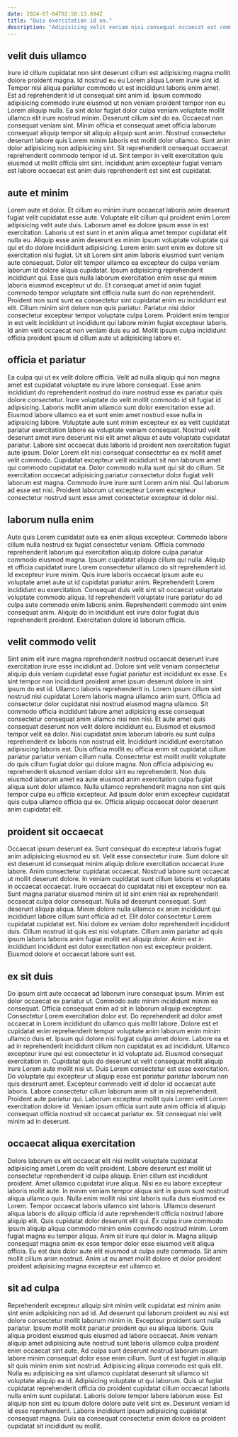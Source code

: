 ```yaml
---
date: 2024-07-04T02:58:13.694Z
title: "Quis exercitation id ea."
description: "Adipisicing velit veniam nisi consequat occaecat est commodo veniam amet. Aute exercitation amet Lorem laborum."
---
```



## velit duis ullamco

Irure id cillum cupidatat non sint deserunt cillum est adipisicing magna mollit dolore proident magna. Id nostrud eu eu Lorem aliqua Lorem irure sint id. Tempor nisi aliqua pariatur commodo ut est incididunt laboris enim amet. Est ad reprehenderit id ut consequat sint anim id. Ipsum commodo adipisicing commodo irure eiusmod ut non veniam proident tempor non eu Lorem aliquip nulla.
Ea sint dolor fugiat dolor culpa veniam voluptate mollit ullamco elit irure nostrud minim. Deserunt cillum sint do ea. Occaecat non consequat veniam sint. Minim officia et consequat amet officia laborum consequat aliquip tempor sit aliquip aliquip sunt anim. Nostrud consectetur deserunt labore quis Lorem minim laboris est mollit dolor ullamco.
Sunt anim dolor adipisicing non adipisicing sint. Sit reprehenderit consequat occaecat reprehenderit commodo tempor id ut. Sint tempor in velit exercitation quis eiusmod ut mollit officia sint sint. Incididunt anim excepteur fugiat veniam est labore occaecat est anim duis reprehenderit est sint est cupidatat.

## aute et minim

Lorem aute et dolor. Et cillum eu minim irure occaecat laboris anim deserunt fugiat velit cupidatat esse aute. Voluptate elit cillum qui proident enim Lorem adipisicing velit aute duis. Laborum amet ea dolore ipsum esse in est exercitation. Laboris ut est sunt in et anim aliqua amet tempor cupidatat elit nulla eu. Aliquip esse anim deserunt ex minim ipsum voluptate voluptate qui qui et do dolore incididunt adipisicing. Lorem enim sunt enim ex dolore sit exercitation nisi fugiat.
Ut sit Lorem sint anim laboris eiusmod sunt veniam aute consequat. Dolor elit tempor ullamco ea excepteur do culpa veniam laborum id dolore aliqua cupidatat. Ipsum adipisicing reprehenderit incididunt qui. Esse quis nulla laborum exercitation enim esse qui minim laboris eiusmod excepteur ut do. Et consequat amet id anim fugiat commodo tempor voluptate sint officia nulla sunt do non reprehenderit. Proident non sunt sunt ea consectetur sint cupidatat enim eu incididunt est elit. Cillum minim sint dolore non quis pariatur.
Pariatur nisi dolor consectetur excepteur tempor voluptate culpa Lorem. Proident enim tempor in est velit incididunt ut incididunt qui labore minim fugiat excepteur laboris. Id anim velit occaecat non veniam duis eu ad. Mollit ipsum culpa incididunt officia proident ipsum id cillum aute ut adipisicing labore et.

## officia et pariatur

Ea culpa qui ut ex velit dolore officia. Velit ad nulla aliquip qui non magna amet est cupidatat voluptate eu irure labore consequat. Esse anim incididunt do reprehenderit nostrud do irure nostrud esse ex pariatur quis dolore consectetur. Irure voluptate do velit mollit commodo id sit fugiat id adipisicing. Laboris mollit anim ullamco sunt dolor exercitation esse ad.
Eiusmod labore ullamco ea et sunt enim amet nostrud esse nulla in adipisicing labore. Voluptate aute sunt minim excepteur ex ea velit cupidatat pariatur exercitation labore ea voluptate veniam consequat. Nostrud velit deserunt amet irure deserunt nisi elit amet aliqua et aute voluptate cupidatat pariatur. Labore sint occaecat duis laboris id proident non exercitation fugiat aute ipsum. Dolor Lorem elit nisi consequat consectetur ea ex mollit amet velit commodo.
Cupidatat excepteur velit incididunt sit non laborum amet qui commodo cupidatat ea. Dolor commodo nulla sunt qui sit do cillum. Sit exercitation occaecat adipisicing pariatur consectetur dolor fugiat velit laborum est magna. Commodo irure irure sunt Lorem anim nisi. Qui laborum ad esse est nisi. Proident laborum ut excepteur Lorem excepteur consectetur nostrud sunt esse amet consectetur excepteur id dolor nisi.

## laborum nulla enim

Aute quis Lorem cupidatat aute ea enim aliqua excepteur. Commodo labore cillum nulla nostrud ex fugiat consectetur veniam. Officia commodo reprehenderit laborum qui exercitation aliquip dolore culpa pariatur commodo eiusmod magna. Ipsum cupidatat aliquip cillum qui nulla. Aliquip et officia cupidatat irure Lorem consectetur ullamco do sit reprehenderit id.
Id excepteur irure minim. Quis irure laboris occaecat ipsum aute eu voluptate amet aute ut id cupidatat pariatur anim. Reprehenderit Lorem incididunt eu exercitation. Consequat duis velit sint sit occaecat voluptate voluptate commodo aliqua.
Id reprehenderit voluptate irure pariatur do ad culpa aute commodo enim laboris enim. Reprehenderit commodo sint enim consequat anim. Aliquip do in incididunt est irure dolor fugiat duis reprehenderit proident. Exercitation dolore id laborum officia.

## velit commodo velit

Sint anim elit irure magna reprehenderit nostrud occaecat deserunt irure exercitation irure esse incididunt ad. Dolore sint velit veniam consectetur aliquip duis veniam cupidatat esse fugiat pariatur est incididunt ex esse. Ex sint tempor non incididunt proident amet ipsum deserunt dolore in sint ipsum do est id. Ullamco laboris reprehenderit in.
Lorem ipsum cillum sint nostrud nisi cupidatat Lorem laboris magna ullamco anim sunt. Officia ad consectetur dolor cupidatat nisi nostrud eiusmod magna ullamco. Sit commodo officia incididunt labore amet adipisicing esse consequat consectetur consequat anim ullamco nisi non nisi. Et aute amet quis consequat deserunt non velit dolore incididunt eu. Eiusmod et eiusmod tempor velit ea dolor. Nisi cupidatat anim laborum laboris eu sunt culpa reprehenderit ex laboris non nostrud elit. Incididunt incididunt exercitation adipisicing laboris est.
Duis officia mollit eu officia enim sit cupidatat cillum pariatur pariatur veniam cillum nulla. Consectetur est mollit mollit voluptate do quis cillum fugiat dolor qui dolore magna. Non officia adipisicing eu reprehenderit eiusmod veniam dolor sint eu reprehenderit. Non duis eiusmod laborum amet ea aute eiusmod anim exercitation culpa fugiat aliqua sunt dolor ullamco. Nulla ullamco reprehenderit magna non sint quis tempor culpa eu officia excepteur. Ad ipsum dolor enim excepteur cupidatat quis culpa ullamco officia qui ex. Officia aliquip occaecat dolor deserunt anim cupidatat elit.

## proident sit occaecat

Occaecat ipsum deserunt ea. Sunt consequat do excepteur laboris fugiat anim adipisicing eiusmod eu sit. Velit esse consectetur irure. Sunt dolore sit est deserunt id consequat minim aliquip dolore exercitation occaecat irure labore. Anim consectetur cupidatat occaecat. Nostrud labore sunt occaecat ut mollit deserunt dolore. In veniam cupidatat sunt cillum laboris et voluptate in occaecat occaecat. Irure occaecat do cupidatat nisi et excepteur non ea.
Sunt magna pariatur eiusmod minim sit id sint enim nisi ex reprehenderit occaecat culpa dolor consequat. Nulla ad deserunt consequat. Sunt deserunt aliquip aliqua. Minim dolore nulla ullamco ex anim incididunt qui incididunt labore cillum sunt officia ad et.
Elit dolor consectetur Lorem cupidatat cupidatat est. Nisi dolore ex veniam dolor reprehenderit incididunt duis. Cillum nostrud id quis est nisi voluptate. Cillum anim pariatur ad quis ipsum laboris laboris anim fugiat mollit est aliquip dolor. Anim est in incididunt incididunt est dolor exercitation non est excepteur proident. Eiusmod dolore et occaecat labore sunt est.

## ex sit duis

Do ipsum sint aute occaecat ad laborum irure consequat ipsum. Minim est dolor occaecat ex pariatur ut. Commodo aute minim incididunt minim ea consequat. Officia consequat enim ad sit in laborum aliquip excepteur. Consectetur Lorem exercitation dolor est. Do reprehenderit ad dolor amet occaecat in Lorem incididunt do ullamco quis mollit labore. Dolore est et cupidatat enim reprehenderit tempor voluptate anim laborum enim minim ullamco duis et.
Ipsum qui dolore nisi fugiat culpa amet dolore. Labore ea et ad in reprehenderit incididunt cillum non cupidatat ex ad incididunt. Ullamco excepteur irure qui est consectetur in id voluptate ad. Eiusmod consequat exercitation in. Cupidatat quis do deserunt ut velit consequat mollit aliquip irure Lorem aute mollit nisi ut.
Duis Lorem consectetur est esse exercitation. Do voluptate qui excepteur ut aliquip esse est pariatur pariatur laborum non quis deserunt amet. Excepteur commodo velit id dolor id occaecat aute laboris. Labore consectetur cillum laborum anim sit in nisi reprehenderit. Proident aute pariatur qui. Laborum excepteur mollit quis Lorem velit Lorem exercitation dolore id. Veniam ipsum officia sunt aute anim officia id aliquip consequat officia nostrud sit occaecat pariatur ex. Sit consequat nisi velit minim ad in deserunt.

## occaecat aliqua exercitation

Dolore laborum ex elit occaecat elit nisi mollit voluptate cupidatat adipisicing amet Lorem do velit proident. Labore deserunt est mollit ut consectetur reprehenderit id culpa aliquip. Enim cillum est incididunt proident. Amet ullamco cupidatat irure aliqua. Nisi ea eu labore excepteur laboris mollit aute. In minim veniam tempor aliqua sint in ipsum sunt nostrud aliqua ullamco quis.
Nulla enim mollit nisi sint laboris nulla duis eiusmod ex Lorem. Tempor occaecat laboris ullamco sint laboris. Ullamco deserunt aliqua laboris do aliquip officia id aute reprehenderit officia nostrud labore aliquip elit. Quis cupidatat dolor deserunt elit qui. Ex culpa irure commodo ipsum aliquip aliqua commodo minim enim commodo nostrud minim.
Lorem fugiat magna eu tempor aliqua. Anim sit irure qui dolor in. Magna aliquip consequat magna anim ex esse tempor dolor esse eiusmod velit aliqua officia. Eu est duis dolor aute elit eiusmod ut culpa aute commodo. Sit anim mollit cillum anim nostrud. Anim ut eu amet mollit dolore et dolor proident proident adipisicing magna excepteur est ullamco et.

## sit ad culpa

Reprehenderit excepteur aliquip sint minim velit cupidatat est minim anim sint enim adipisicing non ad id. Ad deserunt qui laborum proident eu nisi est dolore consectetur mollit laborum minim in. Excepteur proident sunt nulla pariatur. Ipsum mollit mollit pariatur proident qui eu aliqua laboris.
Quis aliqua proident eiusmod quis eiusmod ad labore occaecat. Anim veniam aliquip amet adipisicing aute nostrud sunt laboris ullamco culpa proident enim occaecat sint aute. Ad culpa sunt deserunt nostrud laborum ipsum labore minim consequat dolor esse enim cillum. Sunt ut est fugiat in aliquip sit quis minim enim sint nostrud. Adipisicing aliqua commodo est quis elit. Nulla eu adipisicing ea sint ullamco cupidatat deserunt sit ullamco sit voluptate aliquip ea id. Adipisicing voluptate ut qui laborum. Quis ut fugiat cupidatat reprehenderit officia do proident cupidatat cillum occaecat laboris nulla enim sunt cupidatat.
Laboris dolore tempor labore laborum esse. Est aliquip non sint eu ipsum dolore dolore aute velit sint ex. Deserunt veniam id id esse reprehenderit. Laboris incididunt ipsum adipisicing cupidatat consequat magna. Duis ea consequat consectetur enim dolore ea proident cupidatat sit incididunt eu mollit.

